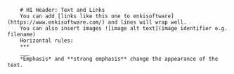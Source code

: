         # H1 Header: Text and Links
        You can add [links like this one to enkisoftware](https://www.enkisoftware.com/) and lines will wrap well.
        You can also insert images ![image alt text](image identifier e.g. filename)
        Horizontal rules:
        ***
        ___
        *Emphasis* and **strong emphasis** change the appearance of the text.
    